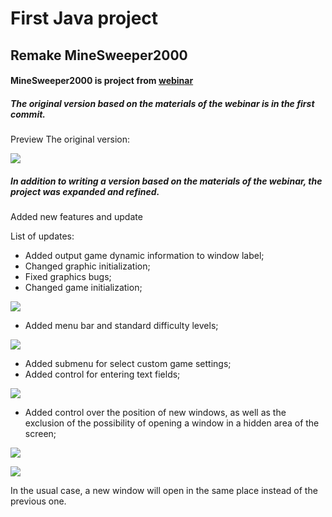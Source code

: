 # First Java project
## Remake MineSweeper2000


#### MineSweeper2000 is project from [webinar](https://youtu.be/shM-eFH9aGw)

##### The original version based on the materials of the webinar is in the first commit.

Preview The original version:

![](https://github.com/Vladimir-Kl/FirstRepository/blob/main/resources/docs/2021-11-29_145816.png?raw=true)

##### In addition to writing a version based on the materials of the webinar, the project was expanded and refined.
Added new features and update

List of updates:

- Added output game dynamic information to window label;
- Changed graphic initialization;
- Fixed graphics bugs;
- Changed game initialization;

![](https://github.com/Vladimir-Kl/FirstRepository/blob/main/resources/docs/2021-11-29_150225.png?raw=true)
- Added menu bar and standard difficulty levels;

![](https://github.com/Vladimir-Kl/FirstRepository/blob/main/resources/docs/2021-11-29_145905.png?raw=true)
- Added submenu for select custom game settings;
- Added control for entering text fields;

![](https://github.com/Vladimir-Kl/FirstRepository/blob/main/resources/docs/2021-11-29_150056.png?raw=true)
- Added control over the position of new windows, as well as the exclusion of the possibility of opening a window in a hidden area of the screen;

![](https://github.com/Vladimir-Kl/FirstRepository/blob/main/resources/docs/2021-11-29_150452.png?raw=true)

![](https://github.com/Vladimir-Kl/FirstRepository/blob/main/resources/docs/2021-11-29_150542.png?raw=true)

In the usual case, a new window will open in the same place instead of the previous one.
